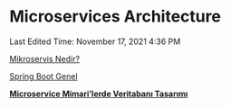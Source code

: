 # Microservices Architecture

Last Edited Time: November 17, 2021 4:36 PM

[Mikroservis Nedir?](Microservices%20Architecture%200d51a827d4c8488ba6ff0a6e014030a3/Mikroservis%20Nedir%203f296d5e1c4a4d689dce721649e969d5.md)

[Spring Boot Genel](Microservices%20Architecture%200d51a827d4c8488ba6ff0a6e014030a3/Spring%20Boot%20Genel%20a290dd049fc44e4c958dfb5c4e949c7f.md)

[**Microservice Mimari’lerde Veritabanı Tasarımı**](Microservices%20Architecture%200d51a827d4c8488ba6ff0a6e014030a3/Microservice%20Mimari%E2%80%99lerde%20Veritaban%C4%B1%20Tasar%C4%B1m%C4%B1%200e64d7a8303f4bf688226f7235a3458d.md)
